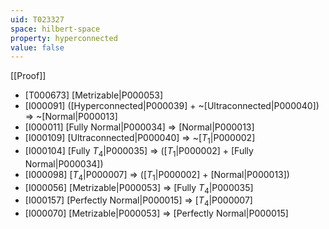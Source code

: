 ```yaml
---
uid: T023327
space: hilbert-space
property: hyperconnected
value: false
---
```

[[Proof]]

* [T000673] [Metrizable|P000053]
* [I000091] ([Hyperconnected|P000039] + ~[Ultraconnected|P000040]) => ~[Normal|P000013]
* [I000011] [Fully Normal|P000034] => [Normal|P000013]
* [I000109] [Ultraconnected|P000040] => ~[$T_1$|P000002]
* [I000104] [Fully $T_4$|P000035] => ([$T_1$|P000002] + [Fully Normal|P000034])
* [I000098] [$T_4$|P000007] => ([$T_1$|P000002] + [Normal|P000013])
* [I000056] [Metrizable|P000053] => [Fully $T_4$|P000035]
* [I000157] [Perfectly Normal|P000015] => [$T_4$|P000007]
* [I000070] [Metrizable|P000053] => [Perfectly Normal|P000015]

